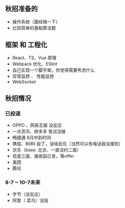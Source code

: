 ## 秋招准备的


- 操作系统（面经搞一下）
- 比较简单的基础算法题

## 框架 和 工程化

- React、TS、Vue 原理
- Webpack 优化、ESlint
- 自己实现一个脚手架，你觉得需要考虑什么
- 异常监控 、 性能监控
- WebSocket

## 秋招情况

### 已投递

- OPPO 、网易互娱 没反应
- 一点资讯、拼多多 笔试没接
- 畅捷通 8月中到时间
- 携程、BliBli 投了，没啥反应（当然可以有电话我没接到）
- 京东（base: 北京、一直没约二面）
- 百度三面、接收函已发，等offer
- 美团
- 腾讯

### 8-7 ~ 10-7未来
- 字节（没反应）
- 阿里（ 菜鸟）没投
